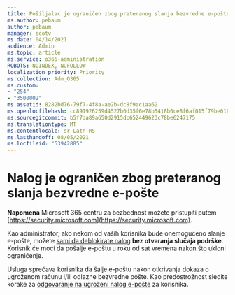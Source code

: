 ```yaml
---
title: Pošiljalac je ograničen zbog preteranog slanja bezvredne e-pošte
ms.author: pebaum
author: pebaum
manager: scotv
ms.date: 04/14/2021
audience: Admin
ms.topic: article
ms.service: o365-administration
ROBOTS: NOINDEX, NOFOLLOW
localization_priority: Priority
ms.collection: Adm_O365
ms.custom:
- "254"
- "3500002"
ms.assetid: 8282bd76-79f7-4f8a-ae2b-dc8f9ac1aa62
ms.openlocfilehash: cc891926259d4527b0d35f6e78b5418b0ce8f6af015f79be01866ffe088704c7
ms.sourcegitcommit: b5f7da89a650d2915dc652449623c78be6247175
ms.translationtype: MT
ms.contentlocale: sr-Latn-RS
ms.lasthandoff: 08/05/2021
ms.locfileid: "53942885"
---
```

# <a name="account-is-restricted-for-sending-too-much-spam"></a>Nalog je ograničen zbog preteranog slanja bezvredne e-pošte

**Napomena** Microsoft 365 centru za bezbednost možete pristupiti putem [https://security.microsoft.com](https://security.microsoft.com).

Kao administrator, ako nekom od vaših korisnika bude onemogućeno slanje e-pošte, možete [sami da deblokirate nalog](https://security.microsoft.com/?hash=/restrictedusers) **bez otvaranja slučaja podrške**. Korisnik će moći da pošalje e-poštu u roku od sat vremena nakon što ukloni ograničenje.

Usluga sprečava korisnika da šalje e-poštu nakon otkrivanja dokaza o ugroženom računu i/ili odlazne bezvredne pošte. Kao predostrožnost sledite korake za [odgovaranje na ugroženi nalog e-pošte](https://docs.microsoft.com/microsoft-365/security/office-365-security/responding-to-a-compromised-email-account) za korisnika.
